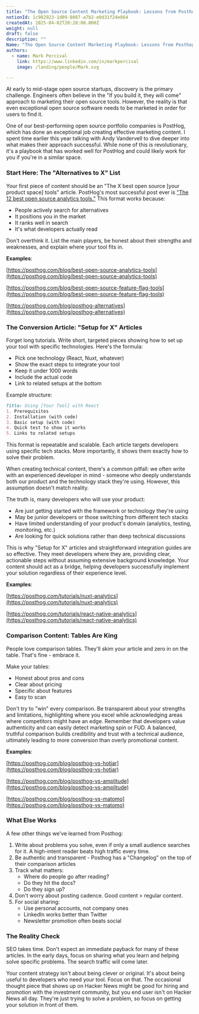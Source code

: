 ```yaml
---
title: "The Open Source Content Marketing Playbook: Lessons from Posthog"
notionId: 1c982923-1d09-8087-a7b2-e0d31f24e864
createdAt: 2025-04-02T20:28:00.000Z
weight: null
draft: false
description: ""
Name: "The Open Source Content Marketing Playbook: Lessons from Posthog"
authors:
  - name: Mark Percival
    link: https://www.linkedin.com/in/markpercival
    image: /landing/people/Mark.svg

---
```



At early to mid-stage open source startups, discovery is the primary challenge. Engineers often believe in the "If you build it, they will come" approach to marketing their open source tools. However, the reality is that even exceptional open source software needs to be marketed in order for users to find it.


One of our best-performing open source portfolio companies is PostHog, which has done an exceptional job creating effective marketing content. I spent time earlier this year talking with Andy Vandervell to dive deeper into what makes their approach successful. While none of this is revolutionary, it's a playbook that has worked well for PostHog and could likely work for you if you're in a similar space.


### **Start Here: The "Alternatives to X" List**


Your first piece of content should be an "The X best open source [your product space] tools" article. PostHog's most successful post ever is ["The 12 best open source analytics tools."](https://posthog.com/blog/best-open-source-analytics-tools) This format works because:

- People actively search for alternatives
- It positions you in the market
- It ranks well in search
- It's what developers actually read

Don't overthink it. List the main players, be honest about their strengths and weaknesses, and explain where your tool fits in.


**Examples**:


[https://posthog.com/blog/best-open-source-analytics-tools](https://posthog.com/blog/best-open-source-analytics-tools)


[https://posthog.com/blog/best-open-source-feature-flag-tools](https://posthog.com/blog/best-open-source-feature-flag-tools)


[https://posthog.com/blog/posthog-alternatives](https://posthog.com/blog/posthog-alternatives)


### **The Conversion Article: "Setup for X" Articles**


Forget long tutorials. Write short, targeted pieces showing how to set up your tool with specific technologies. Here's the formula:

- Pick one technology (React, Nuxt, whatever)
- Show the exact steps to integrate your tool
- Keep it under 1000 words
- Include the actual code
- Link to related setups at the bottom

Example structure:


```markdown
Title: Using [Your Tool] with React
1. Prerequisites
2. Installation (with code)
3. Basic setup (with code)
4. Quick test to show it works
5. Links to related setups
```


This format is repeatable and scalable. Each article targets developers using specific tech stacks. More importantly, it shows them exactly how to solve their problem.


When creating technical content, there's a common pitfall: we often write with an experienced developer in mind - someone who deeply understands both our product and the technology stack they're using. However, this assumption doesn't match reality.


The truth is, many developers who will use your product:

- Are just getting started with the framework or technology they're using
- May be junior developers or those switching from different tech stacks
- Have limited understanding of your product's domain (analytics, testing, monitoring, etc.)
- Are looking for quick solutions rather than deep technical discussions

This is why "Setup for X" articles and straightforward integration guides are so effective. They meet developers where they are, providing clear, actionable steps without assuming extensive background knowledge. Your content should act as a bridge, helping developers successfully implement your solution regardless of their experience level.


**Examples**:


[https://posthog.com/tutorials/nuxt-analytics](https://posthog.com/tutorials/nuxt-analytics)


[https://posthog.com/tutorials/react-native-analytics](https://posthog.com/tutorials/react-native-analytics)


### **Comparison Content: Tables Are King**


People love comparison tables. They'll skim your article and zero in on the table. That's fine - embrace it.


Make your tables:

- Honest about pros and cons
- Clear about pricing
- Specific about features
- Easy to scan

Don't try to "win" every comparison. Be transparent about your strengths and limitations, highlighting where you excel while acknowledging areas where competitors might have an edge. Remember that developers value authenticity and can easily detect marketing spin or FUD. A balanced, truthful comparison builds credibility and trust with a technical audience, ultimately leading to more conversion than overly promotional content.


**Examples**:


[https://posthog.com/blog/posthog-vs-hotjar](https://posthog.com/blog/posthog-vs-hotjar)


[https://posthog.com/blog/posthog-vs-amplitude](https://posthog.com/blog/posthog-vs-amplitude)


[https://posthog.com/blog/posthog-vs-matomo](https://posthog.com/blog/posthog-vs-matomo)


### **What Else Works**


A few other things we've learned from Posthog:

1. Write about problems you solve, even if only a small audience searches for it. A high-intent reader beats high traffic every time.
2. Be authentic and transparent - Posthog has a "Changelog" on the top of their comparison articles
3. Track what matters:
	- Where do people go after reading?
	- Do they hit the docs?
	- Do they sign up?
4. Don't worry about posting cadence. Good content > regular content.
5. For social sharing:
	- Use personal accounts, not company ones
	- LinkedIn works better than Twitter
	- Newsletter promotion often beats social

### **The Reality Check**


SEO takes time. Don't expect an immediate payback for many of these articles. In the early days, focus on sharing what you learn and helping solve specific problems. The search traffic will come later.


Your content strategy isn't about being clever or original. It's about being useful to developers who need your tool. Focus on that. The occasional thought piece that shows up on Hacker News might be good for hiring and promotion with the investment community, but you end user isn't on Hacker News all day. They're just trying to solve a problem, so focus on getting your solution in front of them.

